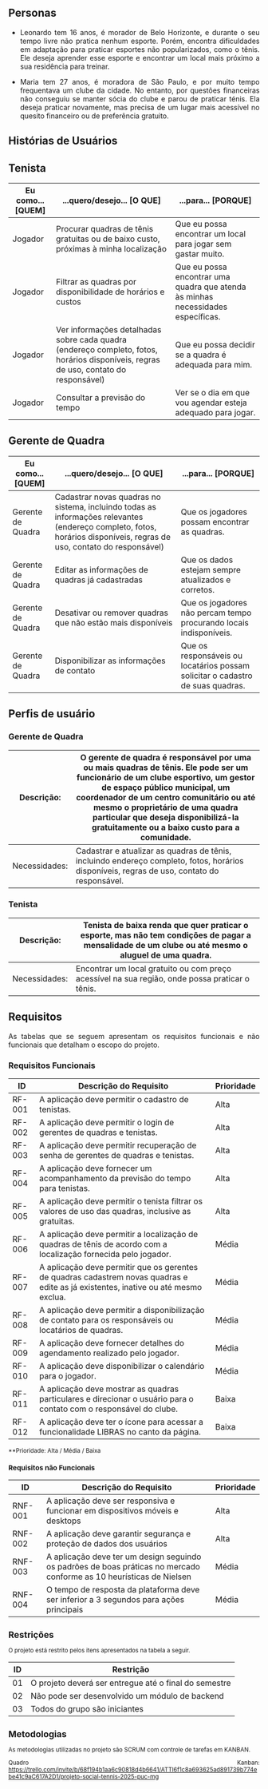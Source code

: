 <div align="justify">
  
## Personas

- Leonardo tem 16 anos, é morador de Belo Horizonte, e durante o seu tempo livre não pratica nenhum esporte. Porém, encontra dificuldades em adaptação para praticar esportes não popularizados, como o tênis. Ele deseja aprender esse esporte e encontrar um local mais próximo a sua residência para treinar.
  
- Maria tem 27 anos, é moradora de São Paulo, e por muito tempo frequentava um clube da cidade. No entanto, por questões financeiras não conseguiu se manter sócia do clube e parou de praticar ténis. Ela deseja praticar novamente, mas precisa de um lugar mais acessível no quesito financeiro ou de preferência gratuito.  

## Histórias de Usuários

## Tenista

| Eu como... [QUEM] | ...quero/desejo... [O QUE] | ...para... [PORQUE] |
|-----------|-----------|-----------|
| Jogador  | Procurar quadras de tênis gratuitas ou de baixo custo, próximas à minha localização | Que eu possa encontrar um local para jogar sem gastar muito.  |
| Jogador  | Filtrar as quadras por disponibilidade de horários e custos   | Que eu possa encontrar uma quadra que atenda às minhas necessidades específicas.  |
| Jogador  | Ver informações detalhadas sobre cada quadra (endereço completo, fotos, horários disponíveis, regras de uso, contato do responsável) | Que eu possa decidir se a quadra é adequada para mim. |
| Jogador  |  Consultar a previsão do tempo  | Ver se o dia em que vou agendar esteja adequado para jogar.  |

## Gerente de Quadra

| Eu como... [QUEM] | ...quero/desejo... [O QUE] | ...para... [PORQUE] |
|-----------|-----------|-----------|
| Gerente de Quadra  | Cadastrar novas quadras no sistema, incluindo todas as informações relevantes (endereço completo, fotos, horários disponíveis, regras de uso, contato do responsável) | Que os jogadores possam encontrar as quadras.  |
| Gerente de Quadra  | Editar as informações de quadras já cadastradas  | Que os dados estejam sempre atualizados e corretos.  |
| Gerente de Quadra  | Desativar ou remover quadras que não estão mais disponíveis  | Que os jogadores não percam tempo procurando locais indisponíveis.  |
| Gerente de Quadra  | Disponibilizar as informações de contato  | Que os responsáveis ou locatários possam solicitar o cadastro de suas quadras.  |


## Perfis de usuário 


### Gerente de Quadra

| Descrição: | O gerente de quadra é responsável por uma ou mais quadras de tênis. Ele pode ser um funcionário de um clube esportivo, um gestor de espaço público municipal, um coordenador de um centro comunitário ou até mesmo o proprietário de uma quadra particular que deseja disponibilizá-la gratuitamente ou a baixo custo para a comunidade.|
|-----------|----------|
| Necessidades: | Cadastrar e atualizar as quadras de tênis, incluindo endereço completo, fotos, horários disponíveis, regras de uso, contato do responsável.|

### Tenista

| Descrição: | Tenista de baixa renda que quer praticar o esporte, mas não tem condições de pagar a mensalidade de um clube ou até mesmo o aluguel de uma quadra.|
|-----------|----------|
| Necessidades:| Encontrar um local gratuito ou com preço acessível na sua região, onde possa praticar o tênis.|

## Requisitos

As tabelas que se seguem apresentam os requisitos funcionais e não funcionais que detalham o escopo do projeto.

### Requisitos Funcionais

|ID    | Descrição do Requisito | Prioridade |
|------|------------------------|------------|
|RF-001| A aplicação deve permitir o cadastro de tenistas.   | Alta |
|RF-002| A aplicação deve permitir o login de gerentes de quadras e tenistas.  | Alta | 
|RF-003| A aplicação deve permitir recuperação de senha de gerentes de quadras e tenistas.  | Alta | 
|RF-004| A aplicação deve fornecer um acompanhamento da previsão do tempo para tenistas.  | Alta | 
|RF-005| A aplicação deve permitir o tenista filtrar os valores de uso das quadras, inclusive as gratuitas. | Alta | 
|RF-006| A aplicação deve permitir a localização de quadras de tênis de acordo com a localização fornecida pelo jogador.  | Média | 
|RF-007| A aplicação deve permitir que os gerentes de quadras cadastrem novas quadras e edite as já existentes, inative ou até mesmo exclua. | Média | 
|RF-008| A aplicação deve permitir a disponibilização de contato para os responsáveis ou locatários de quadras. | Média | 
|RF-009| A aplicação deve fornecer detalhes do agendamento realizado pelo jogador. | Média | 
|RF-010| A aplicação deve disponibilizar o calendário para o jogador. | Média | 
|RF-011| A aplicação deve mostrar as quadras particulares e direcionar o usuário para o contato com o responsável do clube.  | Baixa | 
|RF-012| A aplicação deve ter o ícone para acessar a funcionalidade LIBRAS no canto da página.| Baixa |

<small> **Prioridade: Alta / Média / Baixa

### Requisitos não Funcionais

|ID    | Descrição do Requisito | Prioridade |
|------|------------------------|------------|
|RNF- 001 | A aplicação deve ser responsiva e funcionar em dispositivos móveis e desktops  | Alta |
|RNF- 002 | A aplicação deve garantir segurança e proteção de dados dos usuários | Alta | 
|RNF- 003 | A aplicação deve ter um design seguindo os padrões de boas práticas no mercado conforme as 10 heurísticas de Nielsen | Média |
|RNF- 004 | O tempo de resposta da plataforma deve ser inferior a 3 segundos para ações principais | Média |

## Restrições

O projeto está restrito pelos itens apresentados na tabela a seguir.

|ID| Restrição                                             |
|--|-------------------------------------------------------|
|01| O projeto deverá ser entregue até o final do semestre |
|02| Não pode ser desenvolvido um módulo de backend        |
|03| Todos do grupo são iniciantes                         |

## Metodologias

As metodologias utilizadas no projeto são SCRUM com controle de tarefas em KANBAN.

Quadro Kanban: 
https://trello.com/invite/b/68f194b1aa6c90818d4b6641/ATTI6f1c8a693625ad891739b774ebe41c9aC617A2D1/projeto-social-tennis-2025-puc-mg
</div>
